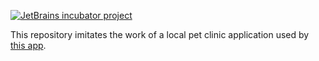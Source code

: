 [![JetBrains incubator project](https://jb.gg/badges/incubator-flat-square.svg)](https://confluence.jetbrains.com/display/ALL/JetBrains+on+GitHub) 

This repository imitates the work of a local pet clinic application used by [this app](https://github.com/jpa-buddy/swagger-codegen-example).

